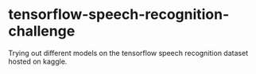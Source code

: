 # tensorflow-speech-recognition-challenge
Trying out different models on the tensorflow speech recognition dataset hosted on kaggle.
